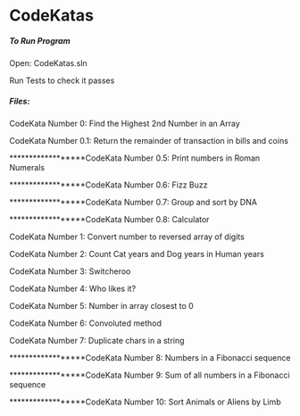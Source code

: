 # CodeKatas

##### To Run Program

Open: CodeKatas.sln

Run Tests to check it passes



##### Files:

CodeKata Number 0:	Find the Highest 2nd Number in an Array

CodeKata Number 0.1:	Return the remainder of transaction in bills and coins

******************CodeKata Number 0.5:	Print numbers in Roman Numerals

******************CodeKata Number 0.6:	Fizz Buzz

******************CodeKata Number 0.7:	Group and sort by DNA

******************CodeKata Number 0.8:	Calculator

CodeKata Number 1: Convert number to reversed array of digits

CodeKata Number 2: Count Cat years and Dog years in Human years

CodeKata Number 3: Switcheroo

CodeKata Number 4: Who likes it?

CodeKata Number 5: Number in array closest to 0

CodeKata Number 6: Convoluted method

CodeKata Number 7: Duplicate chars in a string

******************CodeKata Number 8: Numbers in a Fibonacci sequence

******************CodeKata Number 9: Sum of all numbers in a Fibonacci sequence

******************CodeKata Number 10: Sort Animals or Aliens by Limb

